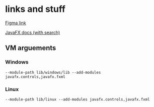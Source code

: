 # links and stuff

[Figma link](https://www.figma.com/file/dpeMlWStSWrVHfLd0Uohws/Untitled?node-id=0%3A1&t=PVQi61Ig3AWtWNMm-1)

[JavaFX docs (with search)](https://openjfx.io/javadoc/15)

## VM arguements

### Windows
`--module-path lib/windows/lib --add-modules javafx.controls,javafx.fxml`

### Linux
`--module-path lib/linux --add-modules javafx.controls,javafx.fxml`
